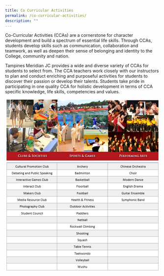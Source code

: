 ```yaml
---
title: Co Curricular Activities
permalink: /co-curricular-activities/
description: ""
---
```

Co-Curricular Activities (CCAs) are a cornerstone for character development and build a spectrum of essential life skills. Through CCAs, students develop skills such as communication, collaboration and teamwork, as well as deepen their sense of belonging and identity to the College, community and nation.  

Tampines Meridian JC provides a wide and diverse variety of CCAs for students to select from.  The CCA teachers work closely with our instructors to plan and conduct enriching and purposeful activities for students to discover their passion or develop their talents. Students take pride in participating in one quality CCA for holistic development in terms of CCA specific knowledge, life skills, competencies and values.

![](/images/Our%20Total%20Curriculum/4%20Co%20Curricular%20Activities/CCA%20Overview.png)
